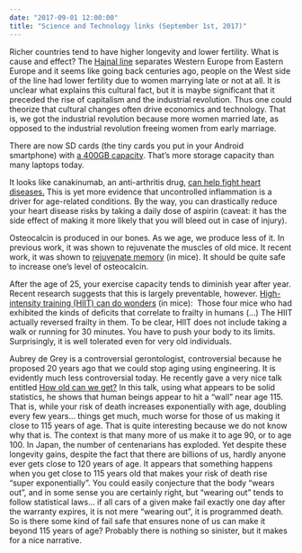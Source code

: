 ```yaml
---
date: "2017-09-01 12:00:00"
title: "Science and Technology links (September 1st, 2017)"
---
```




Richer countries tend to have higher longevity and lower fertility. What is cause and effect? The [Hajnal line](https://en.m.wikipedia.org/wiki/Hajnal_line) separates Western Europe from Eastern Europe and it seems like going back centuries ago, people on the West side of the line had lower fertility due to women marrying late or not at all. It is unclear what explains this cultural fact, but it is maybe significant that it preceded the rise of capitalism and the industrial revolution. Thus one could theorize that cultural changes often drive economics and technology. That is, we got the industrial revolution because more women married late, as opposed to the industrial revolution freeing women from early marriage.

There are now SD cards (the tiny cards you put in your Android smartphone) with [a 400GB capacity](https://www.engadget.com/2017/08/31/sandisk-400gb-microsd-card/). That&rsquo;s more storage capacity than many laptops today.

It looks like canakinumab, an anti-arthritis drug, [can help fight heart diseases.](https://qz.com/1063740/canakinumab-an-anti-inflammatory-arthritis-drug-made-by-novartis-may-also-treat-heart-disease/) This is yet more evidence that uncontrolled inflammation is a driver for age-related conditions. By the way, you can drastically reduce your heart disease risks by taking a daily dose of aspirin (caveat: it has the side effect of making it more likely that you will bleed out in case of injury).

Osteocalcin is produced in our bones. As we age, we produce less of it. In previous work, it was shown to rejuvenate the muscles of old mice. It recent work, it was shown to [rejuvenate memory](http://newsroom.cumc.columbia.edu/blog/2017/08/29/bone-derived-hormone-reverses-age-related-memory-loss/) (in mice). It should be quite safe to increase one&rsquo;s level of osteocalcin.

After the age of 25, your exercise capacity tends to diminish year after year. Recent research suggests that this is largely preventable, however. [High-intensity training (HIIT) can do wonders](https://www.buffalo.edu/news/releases/2017/08/003.html) (in mice):  Those four mice who had exhibited the kinds of deficits that correlate to frailty in humans (&hellip;) The HIIT actually reversed frailty in them. To be clear, HIIT does not include taking a walk or running for 30 minutes. You have to push your body to its limits. Surprisingly, it is well tolerated even for very old individuals.

Aubrey de Grey is a controversial gerontologist, controversial because he proposed 20 years ago that we could stop aging using engineering. It is evidently much less controversial today. He recently gave a very nice talk entitled [How old can we get?](https://www.youtube.com/watch?v=WShyvsfszx0) In this talk, using what appears to be solid statistics, he shows that human beings appear to hit a &ldquo;wall&rdquo; near age 115. That is, while your risk of death increases exponentially with age, doubling every few years&hellip; things get much, much worse for those of us making it close to 115 years of age. That is quite interesting because we do not know why that is. The context is that many more of us make it to age 90, or to age 100. In Japan, the number of centenarians has exploded. Yet despite these longevity gains, despite the fact that there are billions of us, hardly anyone ever gets close to 120 years of age. It appears that something happens when you get close to 115 years old that makes your risk of death rise &ldquo;super exponentially&rdquo;. You could easily conjecture that the body &ldquo;wears out&rdquo;, and in some sense you are certainly right, but &ldquo;wearing out&rdquo; tends to follow statistical laws&hellip; if all cars of a given make fail exactly one day after the warranty expires, it is not mere &ldquo;wearing out&rdquo;, it is programmed death. So is there some kind of fail safe that ensures none of us can make it beyond 115 years of age? Probably there is nothing so sinister, but it makes for a nice narrative.

